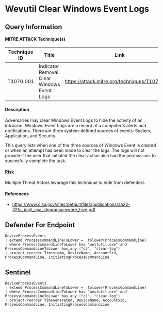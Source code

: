 # Wevutil Clear Windows Event Logs

## Query Information

#### MITRE ATT&CK Technique(s)

| Technique ID | Title    | Link    |
| ---  | --- | --- |
| T1070.001 | Indicator Removal: Clear Windows Event Logs | https://attack.mitre.org/techniques/T1070/001/ |

#### Description
Adversaries may clear Windows Event Logs to hide the activity of an intrusion. Windows Event Logs are a record of a computer's alerts and notifications. There are three system-defined sources of events: System, Application, and Security.

This query lists when one of the three sources of Windows Event is cleared or when an attempt has been made to clear the logs. The logs will not provide if the user that initiated the clear action also had the permissions to succesfully complete the task.

#### Risk
Multiple Threat Actors levarage this technique to hide from defenders

#### References
- https://www.cisa.gov/sites/default/files/publications/aa22-321a_joint_csa_stopransomware_hive.pdf

## Defender For Endpoint
```KQL
DeviceProcessEvents
| extend ProcessCommandLineToLower =  tolower(ProcessCommandLine)
| where ProcessCommandLineToLower has "wevtutil.exe" and ProcessCommandLineToLower has_any ("cl", "clear-log")
| project-reorder Timestamp, DeviceName, AccountSid, ProcessCommandLine, InitiatingProcessCommandLine 
```
## Sentinel
```KQL
DeviceProcessEvents
| extend ProcessCommandLineToLower =  tolower(ProcessCommandLine)
| where ProcessCommandLineToLower has "wevtutil.exe" and ProcessCommandLineToLower has_any ("cl", "clear-log")
| project-reorder TimeGenerated, DeviceName, AccountSid, ProcessCommandLine, InitiatingProcessCommandLine 
```